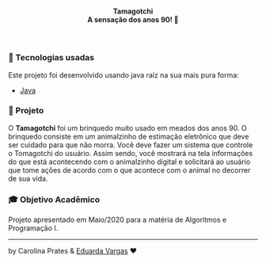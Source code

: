 <h4 align="center">
<b> Tamagotchi</b><br>
 <b>A sensação dos anos 90!</b> 👾
</h4>
<br>

### :rocket: Tecnologias usadas
Este projeto foi desenvolvido usando java raíz na sua mais pura forma:
- [Java](https://www.oracle.com/java/)

### :muscle: Projeto

O <b>Tamagotchi</b> foi um brinquedo muito usado em meados dos anos 90. O brinquedo consiste em um animalzinho de 
estimação eletrônico que deve ser cuidado para que não morra. Você deve fazer um sistema que controle o Tomagotchi
do usuário. Assim sendo, você mostrará na tela informações do que está acontecendo com o animalzinho digital e
solicitará ao usuário que tome ações de acordo com o que acontece com o animal no decorrer de sua vida.


### :mortar_board: Objetivo Acadêmico

Projeto apresentado em Maio/2020 para a matéria de Algoritmos e Programação I.

---

by Carolina Prates & [Eduarda Vargas](https://github.com/EduardaVargass) ❤️